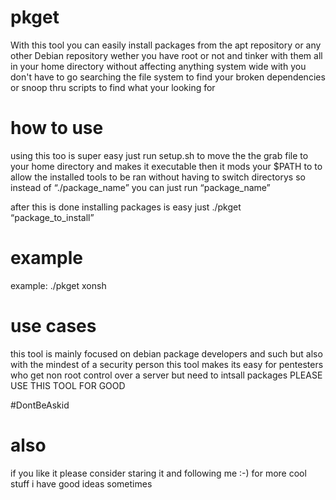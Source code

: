# pkget

With this tool you can easily install packages from the apt repository or any other Debian repository wether you have root or not and tinker with them all in your home directory without affecting anything system wide with you don't have to go searching the file system to find your broken dependencies or snoop thru scripts to find what your looking for

# how to use

using this too is super easy just run setup.sh to move the the grab file to your home directory and makes it executable then it mods your $PATH to to allow the installed tools to be ran without having to switch directorys so instead of “./package_name” you can just run “package_name”

after this is done installing packages is easy just ./pkget “package_to_install”

# example
example: ./pkget xonsh

# use cases
this tool is mainly focused on debian package developers and such but also with the mindest of a security person
this tool makes its easy for pentesters who get non root control over a server but need to intsall packages 
PLEASE USE THIS TOOL FOR GOOD 





#DontBeAskid

# also 

if you like it please consider staring it and following me :-) for more cool stuff i have good ideas sometimes 
